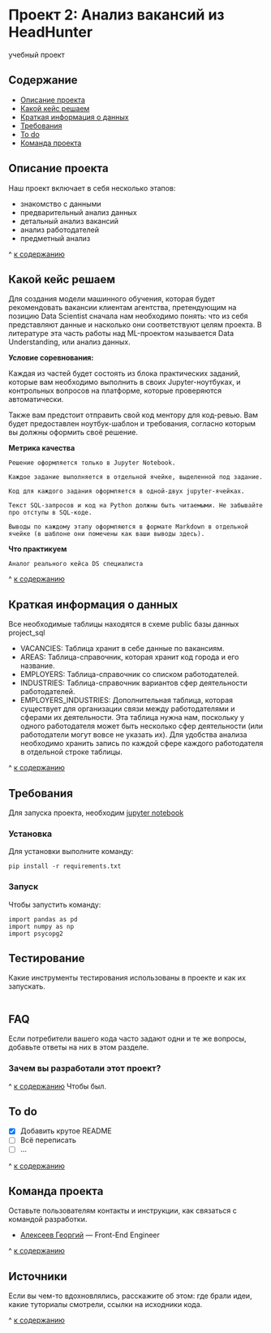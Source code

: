
# Проект 2: Анализ вакансий из HeadHunter
учебный проект

## Содержание
- [Описание проекта](#описание-проекта)
- [Какой кейс решаем](#какой-кейс-решаем)
- [Краткая информация о данных](краткая_информация_о_данных)
- [Требования](#требования)
- [To do](#to-do)
- [Команда проекта](#команда-проекта)

## Описание проекта
Наш проект включает в себя несколько этапов:
- знакомство с данными
- предварительный анализ данных
- детальный анализ вакансий
- анализ работодателей
- предметный анализ

^ [к содержанию](#содержание)

## Какой кейс решаем
Для создания модели машинного обучения, которая будет рекомендовать вакансии клиентам агентства, претендующим на позицию Data Scientist сначала нам необходимо понять:
что из себя представляют данные и насколько они соответствуют целям проекта. В литературе эта часть работы над ML-проектом называется Data Understanding, или анализ данных.

**Условие соревнования:**

Каждая из частей будет состоять из блока практических заданий, которые вам необходимо выполнить в своих Jupyter-ноутбуках, и контрольных вопросов на платформе, которые проверяются автоматически.

Также вам предстоит отправить свой код ментору для код-ревью. Вам будет предоставлен ноутбук-шаблон и требования, согласно которым вы должны оформить своё решение.

**Метрика качества**

``` 
Решение оформляется только в Jupyter Notebook.
``` 

``` 
Каждое задание выполняется в отдельной ячейке, выделенной под задание.
``` 

``` 
Код для каждого задания оформляется в одной-двух jupyter-ячейках.
``` 

``` 
Текст SQL-запросов и код на Python должны быть читаемыми. Не забывайте про отступы в SQL-коде.
``` 

``` 
Выводы по каждому этапу оформляются в формате Markdown в отдельной ячейке (в шаблоне они помечены как ваши выводы здесь).
``` 


**Что практикуем**
```
Аналог реального кейса DS специалиста
```
^ [к содержанию](#содержание)

## Краткая информация о данных

Все необходимые таблицы находятся в схеме public базы данных project_sql

- VACANCIES: Таблица хранит в себе данные по вакансиям.
- AREAS: Таблица-справочник, которая хранит код города и его название.
- EMPLOYERS: Таблица-справочник со списком работодателей.
- INDUSTRIES: Таблица-справочник вариантов сфер деятельности работодателей.
- EMPLOYERS_INDUSTRIES: Дополнительная таблица, которая существует для организации связи между работодателями и сферами их деятельности. Эта таблица нужна нам, поскольку у одного работодателя может быть несколько сфер деятельности (или работодатели могут вовсе не указать их). Для удобства анализа необходимо хранить запись по каждой сфере каждого работодателя в отдельной строке таблицы.

^ [к содержанию](#содержание)

## Требования
Для запуска проекта, необходим [jupyter notebook](https://jupyter.org/)

### Установка 
Для установки  выполните команду:
```
pip install -r requirements.txt
```

### Запуск 
Чтобы запустить  команду:
```
import pandas as pd
import numpy as np
import psycopg2
```


## Тестирование
Какие инструменты тестирования использованы в проекте и как их запускать.
```
```



## FAQ 
Если потребители вашего кода часто задают одни и те же вопросы, добавьте ответы на них в этом разделе.

### Зачем вы разработали этот проект?
^ [к содержанию](#содержание)
Чтобы был.

## To do
- [x] Добавить крутое README
- [ ] Всё переписать
- [ ] ...

^ [к содержанию](#содержание)
## Команда проекта
Оставьте пользователям контакты и инструкции, как связаться с командой разработки.

- [Алексеев Георгий](tg://@Psa1kl) — Front-End Engineer

^ [к содержанию](#содержание)

## Источники
Если вы чем-то вдохновлялись, расскажите об этом: где брали идеи, какие туториалы смотрели, ссылки на исходники кода. 

^ [к содержанию](#содержание)
